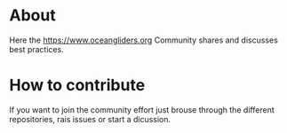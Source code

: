 # About

Here the https://www.oceangliders.org Community shares and discusses best practices. 

# How to contribute
If you want to join the community effort just brouse through the different repositories, rais issues or start a dicussion.

